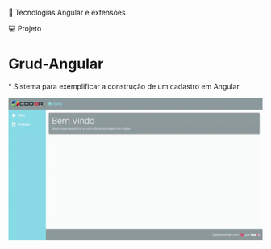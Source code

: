 
🚀 Tecnologias Angular e extensões

💻  Projeto


# Grud-Angular
° Sistema para exemplificar a construção de um cadastro em Angular.

![projeto](https://github.com/Sogmesmo/Grud-Angular/blob/main/Angular_1_.gif)
